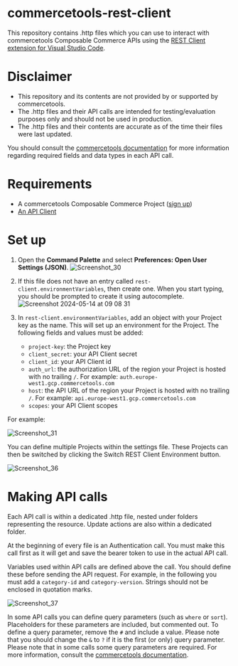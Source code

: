# commercetools-rest-client

This repository contains .http files which you can use to interact with commercetools Composable Commerce APIs using the [REST Client extension for Visual Studio Code](https://marketplace.visualstudio.com/items?itemName=humao.rest-client).

# Disclaimer

- This repository and its contents are not provided by or supported by commercetools.
- The .http files and their API calls are intended for testing/evaluation purposes only and should not be used in production.
- The .http files and their contents are accurate as of the time their files were last updated.

You should consult the [commercetools documentation](https://docs.commercetools.com/api/) for more information regarding required fields and data types in each API call.

# Requirements

- A commercetools Composable Commerce Project ([sign up](https://docs.commercetools.com/getting-started/initial-setup))
- [An API Client](https://docs.commercetools.com/getting-started/create-api-client)

# Set up

1. Open the **Command Palette** and select **Preferences: Open User Settings (JSON)**.
    ![Screenshot_30](https://github.com/industrian/commercetools-rest-client/assets/77231096/9184ba00-bbe0-48c8-9c64-fce71cc6845c)

2. If this file does not have an entry called `rest-client.environmentVariables`, then create one. When you start typing, you should be prompted to create it using autocomplete.
    ![Screenshot 2024-05-14 at 09 08 31](https://github.com/industrian/commercetools-rest-client/assets/77231096/384ef2ad-cedc-4555-a0b9-9bec9afa6266)

3. In `rest-client.environmentVariables`, add an object with your Project key as the name. This will set up an environment for the Project. The following fields and values must be added: 
    - `project-key`: the Project key
    - `client_secret`: your API Client secret
    - `client_id`: your API Client id
    - `auth_url`: the authorization URL of the region your Project is hosted with no trailing `/`. For example: `auth.europe-west1.gcp.commercetools.com`
    - `host`: the API URL of the region your Project is hosted with no trailing `/`. For example: `api.europe-west1.gcp.commercetools.com`
    - `scopes`: your API Client scopes

For example:

![Screenshot_31](https://github.com/industrian/commercetools-rest-client/assets/77231096/9ed1f03b-415a-4c70-a4a9-a119b40552a0)

You can define multiple Projects within the settings file. These Projects can then be switched by clicking the Switch REST Client Environment button.

![Screenshot_36](https://github.com/industrian/commercetools-rest-client/assets/77231096/83d0f706-96d3-4c9f-b641-a50dba1b9622)



# Making API calls

Each API call is within a dedicated .http file, nested under folders representing the resource. Update actions are also within a dedicated folder.

At the beginning of every file is an Authentication call. You must make this call first as it will get and save the bearer token to use in the actual API call.

Variables used within API calls are defined above the call. You should define these before sending the API request. For example, in the following you must add a `category-id` and `category-version`. Strings should not be enclosed in quotation marks.

![Screenshot_37](https://github.com/industrian/commercetools-rest-client/assets/77231096/be5e5869-3be4-4b63-b865-1bb894b12f9e)

In some API calls you can define query parameters (such as `where` or `sort`). Placeholders for these parameters are included, but commented out. To define a query parameter, remove the `#` and include a value. Please note that you should change the `&` to `?` if it is the first (or only) query parameter. Please note that in some calls some query parameters are required. For more information, consult the [commercetools documentation](https://docs.commercetools.com/api/).
